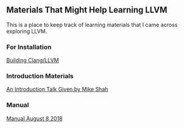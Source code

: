 ## Materials That Might Help Learning LLVM
This is a place to keep track of learning materials that I came across exploring LLVM.

### For Installation
[Building Clang/LLVM](https://clang.llvm.org/get_started.html)

### Introduction Materials
[An Introduction Talk Given by Mike Shah](https://www.youtube.com/watch?v=VKIv_Bkp4pk&t=2984s)

### Manual
[Manual August 8 2018](https://media.readthedocs.org/pdf/llvm/latest/llvm.pdf)
